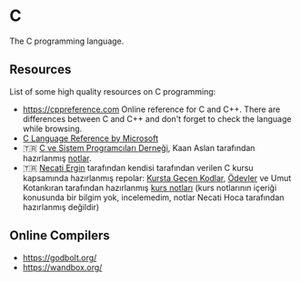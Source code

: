 # C

The C programming language.

## Resources

List of some high quality resources on C programming:

- <https://cppreference.com> Online reference for C and C++. There are
  differences between C and C++ and don't forget to check the language while
  browsing.
- [C Language Reference by
  Microsoft](https://learn.microsoft.com/en-us/cpp/c-language/c-language-reference)
- 🇹🇷 [C ve Sistem Programcıları Derneği](https://csystem.org/), Kaan Aslan
  tarafından hazırlanmış
  [notlar](https://github.com/CSD-1993/KursNotlari/blob/master/C.pdf).
- 🇹🇷 [Necati Ergin](https://github.com/necatiergin) tarafından kendisi
  tarafından verilen C kursu kapsamında hazırlanmış repolar: [Kursta Geçen
  Kodlar](https://github.com/necatiergin/C_LANGUAGE_COURSE_CODE),
  [Ödevler](https://github.com/necatiergin/c_kursu_odevleri) ve Umut Kotankıran
  tarafından hazırlanmış [kurs notları](https://github.com/umutkotankiran/C)
  (kurs notlarının içeriği konusunda bir bilgim yok, incelemedim, notlar Necati
  Hoca tarafından hazırlanmış değildir)

## Online Compilers

- <https://godbolt.org/>
- <https://wandbox.org/>
